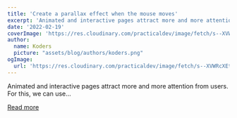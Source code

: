 ```yaml
---
title: 'Create a parallax effect when the mouse moves'
excerpt: 'Animated and interactive pages attract more and more attention from users. For this, we can use...'
date: '2022-02-19'
coverImage: 'https://res.cloudinary.com/practicaldev/image/fetch/s--XVWRcXEt--/c_imagga_scale,f_auto,fl_progressive,h_420,q_auto,w_1000/https://dev-to-uploads.s3.amazonaws.com/uploads/articles/rljnc9vyd7dfk98gwprk.png'
author:
  name: Koders
  picture: "assets/blog/authors/koders.png"
ogImage:
  url: 'https://res.cloudinary.com/practicaldev/image/fetch/s--XVWRcXEt--/c_imagga_scale,f_auto,fl_progressive,h_420,q_auto,w_1000/https://dev-to-uploads.s3.amazonaws.com/uploads/articles/rljnc9vyd7dfk98gwprk.png'
---
```


Animated and interactive pages attract more and more attention from users. For this, we can use...

[Read more](https://dev.to/clementgaudiniere/create-a-parallax-effect-when-the-mouse-moves-3km0)
